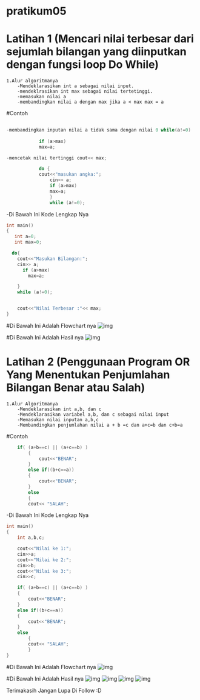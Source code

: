 # pratikum05


# Latihan 1 (Mencari nilai terbesar dari  sejumlah bilangan yang diinputkan dengan fungsi loop Do While)

```
1.Alur algoritmanya
	-Mendeklarasikan int a sebagai nilai input.
	-mendeklrasikan int max sebagai nilai tertetinggi.
	-memasukan nilai a
	-membandingkan nilai a dengan max jika a < max max = a
```

#Contoh

```C++
	
-membandingkan inputan nilai a tidak sama dengan nilai 0 while(a!=0)
	
			if (a>max)
			max=a;
```

```C++
-mencetak nilai tertinggi cout<< max;

			do {
			cout<<"masukan angka:";
    			cin>> a;
      			if (a>max)
        		max=a;
			    }
    			while (a!=0);
```

-Di Bawah Ini Kode Lengkap Nya

```c++
int main()
{
   int a=0;
   int max=0;

  do{
    cout<<"Masukan Bilangan:";
    cin>> a;
      if (a>max)
        max=a;

    }
    while (a!=0);


    cout<<"Nilai Terbesar :"<< max;
}
```

#Di Bawah Ini Adalah Flowchart nya
![img](https://github.com/fahmieka21/pratikum05/blob/master/Flowchart1.png)

#Di Bawah Ini Adalah Hasil nya
![img](https://github.com/fahmieka21/pratikum05/blob/master/latihan1.png)

# Latihan 2 (Penggunaan Program OR Yang Menentukan Penjumlahan Bilangan Benar atau Salah)

```
1.Alur Algoritmanya
	-Mendeklarasikan int a,b, dan c
	-Mendeklarasikan variabel a,b, dan c sebagai nilai input
	-Memasukan nilai inputan a,b,c
	-Membandingkan penjumlahan nilai a + b =c dan a+c=b dan c+b=a
```

#Contoh

```c++
	if( (a+b==c) || (a+c==b) )
		{
    		cout<<"BENAR";
		}
		else if((b+c==a))
		{
    		cout<<"BENAR";
		}
		else
    	{
    	cout<< "SALAH";
```

-Di Bawah Ini Kode Lengkap Nya

```C++
int main()
{
    int a,b,c;

    cout<<"Nilai ke 1:";
    cin>>a;
    cout<<"Nilai ke 2:";
    cin>>b;
    cout<<"Nilai ke 3:";
    cin>>c;

    if( (a+b==c) || (a+c==b) )
    {
        cout<<"BENAR";
    }
    else if((b+c==a))
    {
        cout<<"BENAR";
    }
    else
        {
        cout<< "SALAH";
        }
}

```

#Di Bawah Ini Adalah Flowchart nya
![img](https://github.com/fahmieka21/pratikum05/blob/master/Flowchart2.png)

#Di Bawah Ini Adalah Hasil nya
![img](https://github.com/fahmieka21/pratikum05/blob/master/latihan2.1.png)
![img](https://github.com/fahmieka21/pratikum05/blob/master/latihan2.2.png)
![img](https://github.com/fahmieka21/pratikum05/blob/master/latihan2.3.png)
![img](https://github.com/fahmieka21/pratikum05/blob/master/latihan2.4.png)


Terimakasih Jangan Lupa Di Follow :D




	
	
